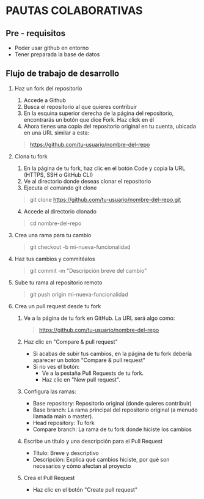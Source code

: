 # PAUTAS COLABORATIVAS

## Pre - requisitos

- Poder usar github en entorno
- Tener preparada la base de datos

## Flujo de trabajo de desarrollo

1. Haz un fork del repositorio

    1. Accede a Github
    2. Busca el repositorio al que quieres contribuir
    3. En la esquina superior derecha de la página del repositorio, encontrarás un botón que dice Fork. Haz click en él
    4. Ahora tienes una copia del repositorio original en tu cuenta, ubicada en una URL similar a esta:

    > https://github.com/tu-usuario/nombre-del-repo
    
2. Clona tu fork

    1. En la página de tu fork, haz clic en el botón Code y copia la URL (HTTPS, SSH o GitHub CLI)
    2. Ve al directorio donde deseas clonar el repositorio
    3. Ejecuta el comando git clone

    > git clone https://github.com/tu-usuario/nombre-del-repo.git

    4. Accede al directorio clonado

    > cd nombre-del-repo

3. Crea una rama para tu cambio

    > git checkout -b mi-nueva-funcionalidad

4. Haz tus cambios y commitéalos

    > git commit -m "Descripción breve del cambio"

5. Sube tu rama al repositorio remoto

    > git push origin mi-nueva-funcionalidad

6. Crea un pull request desde tu fork

    1. Ve a la página de tu fork en GitHub. La URL será algo como:

        > https://github.com/tu-usuario/nombre-del-repo
    
    2. Haz clic en "Compare & pull request"
        - Si acabas de subir tus cambios, en la página de tu fork debería aparecer un botón "Compare & pull request"
        - Si no ves el botón:
            - Ve a la pestaña Pull Requests de tu fork.
            - Haz clic en "New pull request".
    
    3. Configura las ramas:

        - Base repository: Repositorio original (donde quieres contribuir)
        - Base branch: La rama principal del repositorio original (a menudo llamada main o master).
        - Head repository: Tu fork
        - Compare branch: La rama de tu fork donde hiciste los cambios

    4. Escribe un título y una descripción para el Pull Request

        - Título: Breve y descriptivo
        - Descripción: Explica qué cambios hiciste, por qué son necesarios y cómo afectan al proyecto
    
    5. Crea el Pull Request
        - Haz clic en el botón "Create pull request"
